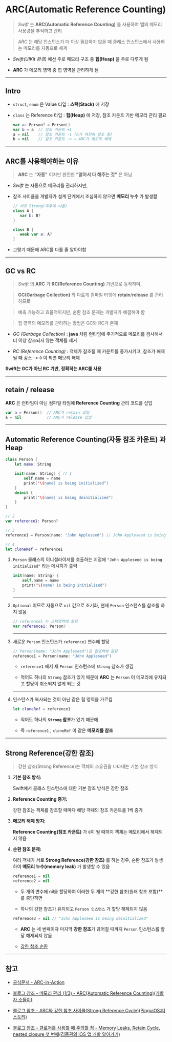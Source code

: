 # ARC(Automatic Reference Counting)

> *Swift* 는 **ARC(Automatic Reference Counting)** 를 사용하여 앱의 메모리 사용량을 추적하고 관리

> *ARC* 는 해당 인스턴스가 더 이상 필요하지 않을 때 클래스 인스턴스에서 사용하는 메모리를 자동으로 해제

- *Swift(UIKit 환경)* 에선 주로 메모리 구조 중 **힙(Heap)** 을 주로 다루게 됨

- **ARC** 가 메모리 영역 중 힙 영역을 관리하게 됌

---

## Intro

- `struct`, `enum` 은 Value 타입 : **스택(Stack)** 에 저장

- `class` 는 Reference 타입 : **힙(Heap)** 에 저장, 참조 카운트 기반 메모리 관리 필요

    ```swift
    var a: Person? = Person()
    var b = a  // 참조 카운트 +1
    a = nil    // 참조 카운트 -1 (b가 여전히 참조 중)
    b = nil    // 참조 카운트 -> → ARC가 메모리 해제
    ```

---

## ARC를 사용해야하는 이유

> **ARC** 는 **"자동"** 이지만 완전한 **"알아서 다 해주는 것"** 은 아님

- *Swift* 는 자동으로 메모리를 관리하지만,

- 참조 사이클을 개발자가 설계 단계에서 조심하지 않으면 **메모리 누수** 가 발생함

   ```swift
   // 서로 Strong(추후에 나옴)
   class A {
      var b: B?
   }

   class B {
      weak var a: A?
   }
   ```

- 그렇기 때문에 ARC를 다룰 줄 알아야함

---

## GC vs RC

> *Swift* 의 **ARC** 가 **RC(Reference Counting)** 기반으로 동작하며,

> **GC(Garbage Collection)** 와 다르게 컴파일 타임에 **retain**/**release** 를 관리하므로

> 예측 가능하고 효율적이지만, 순환 참조 문제는 개발자가 해결해야 함

> 힙 영역의 메모리를 관리하는 방법은 GC와 RC가 존재

- *GC (Garbage Collection)* : **java** 처럼 런타임에 주기적으로 메모리를 검사해서 더 이상 참조되지 않는 객체를 제거

- *RC (Reference Counting)* : 객체가 참조될 때 카운트를 증가시키고, 참조가 해제될 때 감소 -> `0` 이 되면 메모리 해제

**Swift는 GC가 아닌 RC 기반, 정확히는 ARC를 사용**

---

## retain / release

**ARC** 은 런타임이 아닌 컴파일 타임에 **Reference Counting** 관리 코드를 삽입

```swift
var a = Person()  // ARC가 retain 삽입
a = nil           // ARC가 release 삽입
```

---

## Automatic Reference Counting(자동 참조 카운트) 과 Heap

```swift
class Person {
    let name: String

    init(name: String) { // 1
        self.name = name
        print("\(name) is being initialized")
    }
    deinit {
        print("\(name) is being deinitialized")
    }
}

// 2
var reference1: Person?

// 3
reference1 = Person(name: "John Appleseed") // John Appleseed is being initialized

// 4
let cloneRef = reference1
```

1. `Person` 클래스의 이니셜라이저를 호출하는 지점에 `"John Appleseed is being initialized"` 라는 메시지가 출력

   ```swift
   init(name: String) {
       self.name = name
       print("\(name) is being initialized")
   }
   ```

   ---

2. `Optional` 이므로 자동으로 `nil` 값으로 초기화, 현재 `Person` 인스턴스를 참조를 하지 않음

    ```swift
    // referencel 는 스택영역에 할당
    var reference1: Person?
    ```

    ---

3. 새로운 `Person` 인스턴스가 `reference1` 변수에 할당

   ```swift
   // Person(name: "John Appleseed")은 힙영역에 할당
   reference1 = Person(name: "John Appleseed")
   ```

   - `reference1` 에서 새 `Person` 인스턴스에 `Strong` 참조가 생김

   - 적어도 하나의 `Strong` 참조가 있기 때문에 **ARC** 는 `Person` 이 메모리에 유지되고 할당이 취소되지 않게 되는 것

   ---

4. 인스턴스가 복사되는 것이 아닌 같은 힙 영역을 가르킴

    ```swift
    let cloneRef = reference1
    ```
    
    - 적어도 하나의 **`Strong` 참조**가 있기 때문에
    
    - 즉 `reference1` , `cloneRef` 이 같은 **메모리를 참조**

---

## Strong Reference(강한 참조)

> 강한 참조(Strong Reference)는 객체의 소유권을 나타내는 기본 참조 방식

1. **기본 참조 방식:**

    Swift에서 클래스 인스턴스에 대한 기본 참조 방식은 강한 참조

2. **Reference Counting 증가:**

    강한 참조는 객체를 참조할 때마다 해당 객체의 참조 카운트를 1씩 증가

3. **메모리 해제 방지:**

    **Reference Counting(참조 카운트)** 가 `0`이 될 때까지 객체는 메모리에서 해제되지 않음

4. **순환 참조 문제:**

    여러 객체가 서로 **Strong Reference(강한 참조)** 를 하는 경우, 순환 참조가 발생하여 **메모리 누수(memory leak)** 가 발생할 수 있음

    ```swift
    reference1 = nil
    reference2 = nil
    ```

    - 두 개의 변수에 nil을 할당하여 이러한 두 개의 **강한 참조(원래 참조 포함)**를 중단하면
    
    - 하나의 강한 참조가 유지되고  `Person 인스턴스` 가 할당 해제되지 않음

    ```swift
    reference3 = nil // "John Appleseed is being deinitialized"
    ```

    - **ARC** 는 세 번째이자 마지막 **강한 참조**가 끊어질 때까지 `Person` 인스턴스를 할당 해제되지 않음

    - [강한 참조 순환](https://github.com/BOLTB0X/Swift_Study/tree/main/swiftGrammar/ARC/ARC02)
---

## 참고

- [공식문서 - ARC-in-Action](https://docs.swift.org/swift-book/documentation/the-swift-programming-language/automaticreferencecounting/)

- [블로그 참조 - 메모리 관리 (1/3) - ARC(Automatic Reference Counting)(개발자 소들이)](https://babbab2.tistory.com/26)

- [블로그 참조 - ARC와 강한 참조 사이클(Strong Reference Cycle)(PinguiOS:티스토리)](https://icksw.tistory.com/204)

- [블로그 참조 - 클로저를 사용할 때 주의할 점 - Memory Leaks, Retain Cycle, nested closure 첫 번째(김종권의 iOS 앱 개발 알아가기)](https://ios-development.tistory.com/1233)

